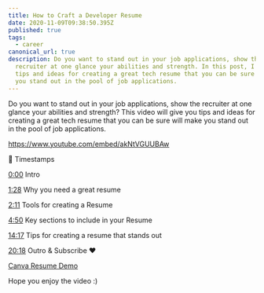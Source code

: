 ```yaml
---
title: How to Craft a Developer Resume
date: 2020-11-09T09:38:50.395Z
published: true
tags:
  - career
canonical_url: true
description: Do you want to stand out in your job applications, show the
  recruiter at one glance your abilities and strength. In this post, I'll share
  tips and ideas for creating a great tech resume that you can be sure will make
  you stand out in the pool of job applications.
---
```

Do you want to stand out in your job applications, show the recruiter at one glance your abilities and strength? This video will give you tips and ideas for creating a great tech resume that you can be sure will make you stand out in the pool of job applications.

https://www.youtube.com/embed/akNtVGUUBAw

🌱 Timestamps [](https://www.youtube.com/watch?v=akNtVGUUBAw&t=0s)

[0:00](https://www.youtube.com/watch?v=akNtVGUUBAw&t=0s) Intro 

[1:28](https://www.youtube.com/watch?v=akNtVGUUBAw&t=88s) Why you need a great resume 

[2:11](https://www.youtube.com/watch?v=akNtVGUUBAw&t=131s) Tools for creating a Resume [](https://www.youtube.com/watch?v=akNtVGUUBAw&t=290s)

[4:50](https://www.youtube.com/watch?v=akNtVGUUBAw&t=290s) Key sections to include in your Resume 

[14:17](https://www.youtube.com/watch?v=akNtVGUUBAw&t=857s) Tips for creating a resume that stands out 

[20:18](https://www.youtube.com/watch?v=akNtVGUUBAw&t=1218s) Outro & Subscribe ❤️ 

[Canva Resume Demo]([](https://www.youtube.com/redirect?q=https%3A%2F%2Fwww.canva.com%2Fdesign%2FDAEMua0hkjY%2FRIdjaLf20fj3FiPKApSVHg%2Fview%3Futm_content%3DDAEMua0hkjY%26utm_campaign%3Ddesignshare%26utm_medium%3Dlink%26utm_source%3Dpublishsharelink&v=akNtVGUUBAw&event=video_description&redir_token=QUFFLUhqazBrdGNQWUFQeGMtMlFiZ2I4WTVMYnhJNFZhQXxBQ3Jtc0trdWx6MmZ1RWhqNng0aHRXUDlueFRIQWRvbmxrRmYySWktUDlBcUwzNkpRWExXbVBhUTVWSEt6dlJtVlBYWG1PUjFmeGRsM08yUmtLeEc2YlVxdlYxcEhmdWNzSFFXbUhmVzROVHZtT25xc3FsUTNxVQ%3D%3D)https://www.canva.com/design/DAEMua0hkjY/RIdjaLf20fj3FiPKApSVHg/view?utm_content=DAEMua0hkjY&utm_campaign=designshare&utm_medium=link&utm_source=publishsharelink)

Hope you enjoy the video :)